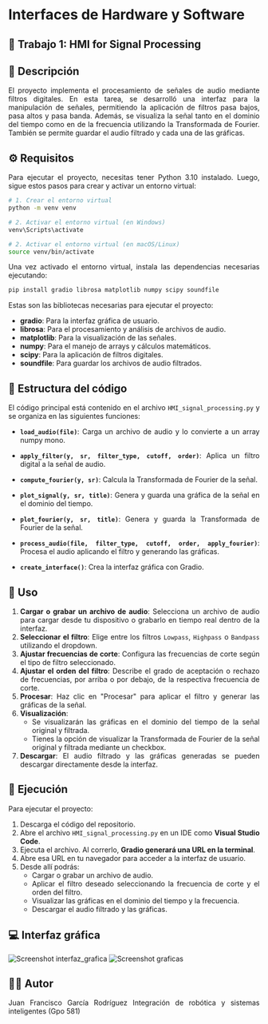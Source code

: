 <div align="justify">

# Interfaces de Hardware y Software

## 📌 Trabajo 1: HMI for Signal Processing

## 📄 Descripción

El proyecto implementa el procesamiento de señales de audio mediante filtros digitales. En esta tarea, se desarrolló una interfaz para la manipulación de señales, permitiendo la aplicación de filtros pasa bajos, pasa altos y pasa banda. Además, se visualiza la señal tanto en el dominio del tiempo como en de la frecuencia utilizando la Transformada de Fourier. También se permite guardar el audio filtrado y cada una de las gráficas.

## ⚙️ Requisitos

Para ejecutar el proyecto, necesitas tener Python 3.10 instalado. Luego, sigue estos pasos para crear y activar un entorno virtual:
```bash
# 1. Crear el entorno virtual
python -m venv venv

# 2. Activar el entorno virtual (en Windows)
venv\Scripts\activate

# 2. Activar el entorno virtual (en macOS/Linux)
source venv/bin/activate
```

Una vez activado el entorno virtual, instala las dependencias necesarias ejecutando:
```bash
pip install gradio librosa matplotlib numpy scipy soundfile
```

Estas son las bibliotecas necesarias para ejecutar el proyecto:

- **gradio**: Para la interfaz gráfica de usuario.
- **librosa**: Para el procesamiento y análisis de archivos de audio.
- **matplotlib**: Para la visualización de las señales.
- **numpy**: Para el manejo de arrays y cálculos matemáticos.
- **scipy**: Para la aplicación de filtros digitales.
- **soundfile**: Para guardar los archivos de audio filtrados.

## 🧠 Estructura del código

El código principal está contenido en el archivo `HMI_signal_processing.py` y se organiza en las siguientes funciones:

- **`load_audio(file)`**: Carga un archivo de audio y lo convierte a un array numpy mono.

- **`apply_filter(y, sr, filter_type, cutoff, order)`**: Aplica un filtro digital a la señal de audio.

- **`compute_fourier(y, sr)`**: Calcula la Transformada de Fourier de la señal.

- **`plot_signal(y, sr, title)`**: Genera y guarda una gráfica de la señal en el dominio del tiempo.

- **`plot_fourier(y, sr, title)`**: Genera y guarda la Transformada de Fourier de la señal.

- **`process_audio(file, filter_type, cutoff, order, apply_fourier)`**: Procesa el audio aplicando el filtro y generando las gráficas.

- **`create_interface()`**: Crea la interfaz gráfica con Gradio.

## 🧪 Uso

1. **Cargar o grabar un archivo de audio**: Selecciona un archivo de audio para cargar desde tu dispositivo o grabarlo en tiempo real dentro de la interfaz.
2. **Seleccionar el filtro**: Elige entre los filtros `Lowpass`, `Highpass` o `Bandpass` utilizando el dropdown.
3. **Ajustar frecuencias de corte**: Configura las frecuencias de corte según el tipo de filtro seleccionado.
4. **Ajustar el orden del filtro**: Describe el grado de aceptación o rechazo de frecuencias, por arriba o por debajo, de la respectiva frecuencia de corte.
5. **Procesar**: Haz clic en "Procesar" para aplicar el filtro y generar las gráficas de la señal.
6. **Visualización**:
   - Se visualizarán las gráficas en el dominio del tiempo de la señal original y filtrada.
   - Tienes la opción de visualizar la Transformada de Fourier de la señal original y filtrada mediante un checkbox.
7. **Descargar**: El audio filtrado y las gráficas generadas se pueden descargar directamente desde la interfaz.

## 🚀 Ejecución

Para ejecutar el proyecto:

1. Descarga el código del repositorio.
2. Abre el archivo `HMI_signal_processing.py` en un IDE como **Visual Studio Code**.
3. Ejecuta el archivo. Al correrlo, **Gradio generará una URL en la terminal**.
4. Abre esa URL en tu navegador para acceder a la interfaz de usuario.
5. Desde allí podrás:
   - Cargar o grabar un archivo de audio.
   - Aplicar el filtro deseado seleccionando la frecuencia de corte y el orden del filtro.
   - Visualizar las gráficas en el dominio del tiempo y la frecuencia.
   - Descargar el audio filtrado y las gráficas.

## 💻 Interfaz gráfica

![Screenshot interfaz_grafica](https://github.com/user-attachments/assets/7e7c8f09-9140-4ff6-95a9-192009ce5cff)
![Screenshot graficas](https://github.com/user-attachments/assets/f2474795-072d-4436-bb68-d030bbf5ddbc)

## 👨‍💻 Autor

Juan Francisco García Rodríguez
Integración de robótica y sistemas inteligentes (Gpo 581)

</div>
